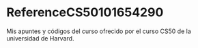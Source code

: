 # ReferenceCS50101654290
Mis apuntes y códigos del curso ofrecido por el curso CS50 de la universidad de Harvard.
